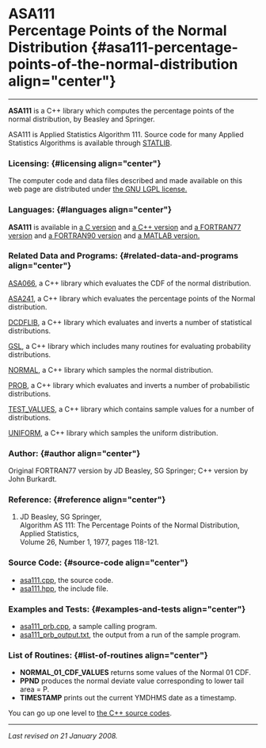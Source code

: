 ASA111\
Percentage Points of the Normal Distribution {#asa111-percentage-points-of-the-normal-distribution align="center"}
============================================

------------------------------------------------------------------------

**ASA111** is a C++ library which computes the percentage points of the
normal distribution, by Beasley and Springer.

ASA111 is Applied Statistics Algorithm 111. Source code for many Applied
Statistics Algorithms is available through
[STATLIB](http://lib.stat.cmu.edu/apstat).

### Licensing: {#licensing align="center"}

The computer code and data files described and made available on this
web page are distributed under [the GNU LGPL
license.](../../txt/gnu_lgpl.txt)

### Languages: {#languages align="center"}

**ASA111** is available in [a C version](../../c_src/asa111/asa111.md)
and [a C++ version](../../master/asa111/asa111.md) and [a FORTRAN77
version](../../f77_src/asa111/asa111.md) and [a FORTRAN90
version](../../f_src/asa111/asa111.md) and [a MATLAB
version.](../../m_src/asa111/asa111.md)

### Related Data and Programs: {#related-data-and-programs align="center"}

[ASA066](../../master/asa066/asa066.md), a C++ library which
evaluates the CDF of the normal distribution.

[ASA241](../../master/asa241/asa241.md), a C++ library which
evaluates the percentage points of the Normal distribution.

[DCDFLIB](../../master/dcdflib/dcdflib.md), a C++ library which
evaluates and inverts a number of statistical distributions.

[GSL](../../master/gsl/gsl.md), a C++ library which includes many
routines for evaluating probability distributions.

[NORMAL](../../master/normal/normal.md), a C++ library which samples
the normal distribution.

[PROB](../../master/prob/prob.md), a C++ library which evaluates and
inverts a number of probabilistic distributions.

[TEST\_VALUES](../../master/test_values/test_values.md), a C++
library which contains sample values for a number of distributions.

[UNIFORM](../../master/uniform/uniform.md), a C++ library which
samples the uniform distribution.

### Author: {#author align="center"}

Original FORTRAN77 version by JD Beasley, SG Springer; C++ version by
John Burkardt.

### Reference: {#reference align="center"}

1.  JD Beasley, SG Springer,\
    Algorithm AS 111: The Percentage Points of the Normal Distribution,\
    Applied Statistics,\
    Volume 26, Number 1, 1977, pages 118-121.

### Source Code: {#source-code align="center"}

-   [asa111.cpp](asa111.cpp), the source code.
-   [asa111.hpp](asa111.hpp), the include file.

### Examples and Tests: {#examples-and-tests align="center"}

-   [asa111\_prb.cpp](asa111_prb.cpp), a sample calling program.
-   [asa111\_prb\_output.txt](asa111_prb_output.txt), the output from a
    run of the sample program.

### List of Routines: {#list-of-routines align="center"}

-   **NORMAL\_01\_CDF\_VALUES** returns some values of the Normal 01
    CDF.
-   **PPND** produces the normal deviate value corresponding to lower
    tail area = P.
-   **TIMESTAMP** prints out the current YMDHMS date as a timestamp.

You can go up one level to [the C++ source codes](../cpp_src.md).

------------------------------------------------------------------------

*Last revised on 21 January 2008.*
